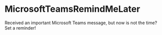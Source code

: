 # MicrosoftTeamsRemindMeLater
Received an important Microsoft Teams message, but now is not the time? Set a reminder!
